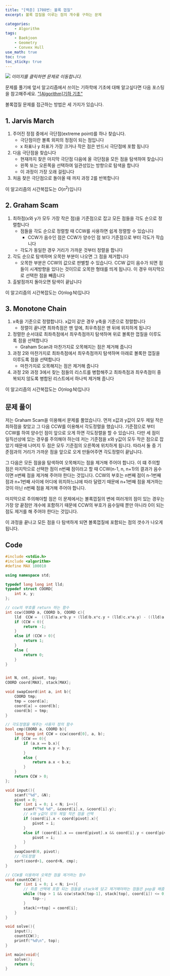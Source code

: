 ```yaml
--- 
title: "[백준] 1708번: 볼록 껍질"
excerpt: 볼록 껍질을 이루는 점의 개수를 구하는 문제

categories:
    - Algorithm
tags:
    - Baekjoon
    - Geometry
    - Convex Hull
use_math: true
toc: true
toc_sticky: true
---
```


[<img src="../../assets/images/algorithm/baekjoon1708">](https://www.acmicpc.net/problem/1708)
*이미지를 클릭하면 문제로 이동합니다.*

문제를 풀기에 앞서 알고리즘에서 쓰이는 기하학에 기초에 대해 알고싶다면 다음 포스팅을 참고해주세요. ["[Algorithm]기하 기초"]({{site.url}}{{site.baseurl}}/algorithm/geometry) 

볼록껍질 문제를 접근하는 방법은 세 가지가 있습니다.

## 1. Jarvis March

1. 주어진 정점 중에서 극단점(extreme point)를 하나 찾습니다.
    - 극단점이란 볼록 외피의 정점이 되는 점입니다
    - x 좌표나 y 좌표가 가장 크거나 작은 점은 반드시 극단점에 포함 됩니다
2. 다음 극단점을 찾습니다
    - 현재까지 찾은 마지막 극단점 다음에 올 극단점을 모든 점을 탐색하여 찾습니다
    - 왼쪽 또는 오른쪽을 선택하여 일관성있는 방향으로 탐색을 합니다
    - 이 과정이 가장 오래 걸립니다
3. 처음 찾은 극단점으로 돌아올 때 까지 과정 2를 반복합니다

이 알고리즘의 시간복잡도는 $O(n^2)$입니다

## 2. Graham Scam

1. 최하점(x와 y가 모두 가장 작은 점)을 기준점으로 잡고 모든 점들을 각도 순으로 정렬합니다
    - 점들을 각도 순으로 정렬할 때 CCW를 사용하면 쉽게 정렬할 수 있습니다
        - CCW가 음수인 점은 CCW가 양수인 점 보다 기준점으로 부터 각도가 작습니다
    - 각도가 동일한 경우 거리가 가까운 것부터 정렬을 합니다
2. 각도 순으로 탐색하며 오목한 부분이 나오면 그 점을 제거합니다
    - 오목한 부분은 CCW의 값으로 판별할 수 있습니다. CCW 값이 음수가 되면 점들이 시계방향을 있다는 것이므로 오목한 형태를 띄게 됩니다. 이 경우 마지막으로 선택한 점을 빼줍니다
3. 출발점까지 돌아오면 탐색이 끝납니다

이 알고리즘의 시간복잡도는 $O(n \log N)$입니다

## 3. Monotone Chain

1. x축을 기준으로 정렬합니다. x값이 같은 경우 y축을 기준으로 정렬합니다
    - 정렬이 끝나면 최좌측점은 맨 앞에, 최우측점은 맨 뒤에 위치하게 됩니다
2. 정렬한 순서대로 최좌측점에서 최우측점까지 탐색하며 위로 볼록한 껍질을 이루도록 점을 선택합니다
    - Graham Scan과 마찬가지로 오목해지는 점은 제거해 줍니다
3. 과정 2와 마찬가지로 최좌측점에서 최우측점까지 탐색하며 아래로 볼록한 껍질을 이루도록 점을 선택합니다
    - 마찬가지로 오목해지는 점은 제거해 줍니다
4. 과정 2와 과정 3에서 찾는 점들의 리스트를 병합해주고 최좌측점과 최우측점이 중복되지 않도록 병합된 리스트에서 하나씩 제거해 줍니다

이 알고리즘의 시간복잡도는 $O(n \log N)$입니다

## 문제 풀이

저는 Graham Scam을 이용해서 문제를 풀었습니다. 먼저 x값과 y값이 모두 제일 작은 최하점을 찾았고 그 다음 CCW를 이용해서 각도정렬을 했습니다. 기준점으로 부터 CCW를 하여 양수인 점이 앞으로 오게 하면 각도정렬을 할 수 있습니다. 다만 세 점이 일직선상에 있는 경우를 주의해야 하는데 저는 기준점을 x와 y값이 모두 작은 점으로 잡았기 때문에 나머지 두 점은 모두 기준점의 오른쪽에 위치하게 됩니다. 따라서 둘 중 기준점과의 거리가 가까운 점을 앞으로 오게 만들어주면 각도정렬이 끝납니다.

그 다음은 모든 점을을 탐색하여 오목해지는 점을 제거해 주어야 합니다. 이 떄 주의할 점은 마지막으로 선택한 점이 n번쨰 점이라고 할 때 CCW(n-1, n, n+1)의 결과가 음수이면 n번째 점을 제거해 주어야 한다는 것입니다. CCW의 부호는 n번째 점이 n-1번째 점과 n+1번째 사이에 어디에 위치하느냐에 따라 달렸기 때문에 n+1번째 점을 제거하는 것이 아닌 n번째 점을 제거해 주어야 합니다. 

마지막으로 주의해야할 점은 이 문제에서는 볼록껍질의 변에 여러개의 점이 있는 경우는 가장 양 끝점만 개수에 포함하기 때문에 CCW의 부호가 음수일때 뿐만 아니라 0이 되는 점도 제거를 해 주어야 한다는 것입니다.

이 과정을 끝나고 모든 점을 다 탐색하게 되면 볼록껍질에 포함되는 점의 갯수가 나오게 됩니다.

## Code
```cpp
#include <stdio.h>
#include <algorithm>
#define MAX 100010

using namespace std;

typedef long long int lld;
typedef struct COORD{
    int x, y;
};

// ccw의 부호를 return 하는 함수
int ccw(COORD a, COORD b, COORD c){
    lld  CCW =  ((lld)a.x*b.y + (lld)b.x*c.y + (lld)c.x*a.y) - ((lld)a.y*b.x + (lld)b.y*c.x + (lld)c.y*a.x);
    if (CCW < 0){
        return -1;
    }
    else if (CCW > 0){
        return 1;
    }
    else {
        return 0;
    }
}


int N, cnt, pivot, top;
COORD coord[MAX], stack[MAX];

void swapCoord(int a, int b){
    COORD tmp;
    tmp = coord[a];
    coord[a] = coord[b];
    coord[b] = tmp;
}

// 각도정렬을 해주는 사용자 정의 함수
bool cmp(COORD a, COORD b){
    long long int CCW = ccw(coord[0], a, b);
    if (CCW == 0){
        if (a.x == b.x){
            return a.y < b.y;
        }
        else {
            return a.x < b.x;
        }
    }
    return CCW > 0;
};

void input(){
    scanf("%d", &N);
    pivot = 0;
    for (int i = 0; i < N; i++){
        scanf("%d %d", &coord[i].x, &coord[i].y);
        // x와 y값이 모두 제일 작은 점을 선택
        if (coord[i].x < coord[pivot].x){
            pivot = i;
        }
        else if (coord[i].x == coord[pivot].x && coord[i].y < coord[pivot].y){
            pivot = i;
        }
    }
    swapCoord(0, pivot);
    // 각도정렬
    sort(coord+1, coord+N, cmp);
}

// CCW를 이용하여 오목한 점을 제거하는 함수
void countCCW(){
    for (int i = 0; i < N; i++){
        // 최종 선택에 포함 되는 점들을 stack에 담고 제거해야하는 점들은 pop을 해줌
        while (top > 1 && ccw(stack[top-1], stack[top], coord[i]) <= 0) {
            top--;
        }
        stack[++top] = coord[i];
    }
}

void solve(){
    input();
    countCCW();
    printf("%d\n", top);
}

int main(void){
    solve();
    return 0;
}
```


